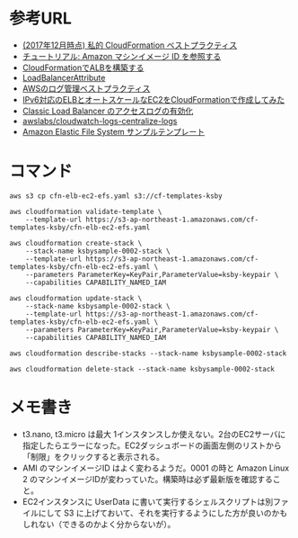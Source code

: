 # 参考URL

* [(2017年12月時点) 私的 CloudFormation ベストプラクティス](https://qiita.com/yasuhiroki/items/8463eed1c78123313a6f)
* [チュートリアル: Amazon マシンイメージ ID を参照する](https://docs.aws.amazon.com/ja_jp/AWSCloudFormation/latest/UserGuide/walkthrough-custom-resources-lambda-lookup-amiids.html)
* [CloudFormationでALBを構築する](https://dev.classmethod.jp/cloud/aws/cloudformation-alb/)
* [LoadBalancerAttribute](https://docs.aws.amazon.com/ja_jp/elasticloadbalancing/latest/APIReference/API_LoadBalancerAttribute.html)
* [AWSのログ管理ベストプラクティス](https://www.slideshare.net/akuwano/aws-77583244)
* [IPv6対応のELBとオートスケールなEC2をCloudFormationで作成してみた](https://dev.classmethod.jp/cloud/aws/ipv6-cfn-alb-autoscale-ec2/)
* [Classic Load Balancer のアクセスログの有効化](https://docs.aws.amazon.com/ja_jp/elasticloadbalancing/latest/classic/enable-access-logs.html)
* [awslabs/cloudwatch-logs-centralize-logs](https://github.com/awslabs/cloudwatch-logs-centralize-logs)
* [Amazon Elastic File System サンプルテンプレート](https://docs.aws.amazon.com/ja_jp/AWSCloudFormation/latest/UserGuide/quickref-efs.html)

# コマンド

```
aws s3 cp cfn-elb-ec2-efs.yaml s3://cf-templates-ksby

aws cloudformation validate-template \
    --template-url https://s3-ap-northeast-1.amazonaws.com/cf-templates-ksby/cfn-elb-ec2-efs.yaml

aws cloudformation create-stack \
    --stack-name ksbysample-0002-stack \
    --template-url https://s3-ap-northeast-1.amazonaws.com/cf-templates-ksby/cfn-elb-ec2-efs.yaml \
    --parameters ParameterKey=KeyPair,ParameterValue=ksby-keypair \
    --capabilities CAPABILITY_NAMED_IAM

aws cloudformation update-stack \
    --stack-name ksbysample-0002-stack \
    --template-url https://s3-ap-northeast-1.amazonaws.com/cf-templates-ksby/cfn-elb-ec2-efs.yaml \
    --parameters ParameterKey=KeyPair,ParameterValue=ksby-keypair \
    --capabilities CAPABILITY_NAMED_IAM

aws cloudformation describe-stacks --stack-name ksbysample-0002-stack

aws cloudformation delete-stack --stack-name ksbysample-0002-stack

```

# メモ書き

* t3.nano, t3.micro は最大 1インスタンスしか使えない。2台のEC2サーバに指定したらエラーになった。EC2ダッシュボードの画面左側のリストから「制限」をクリックすると表示される。
* AMI のマシンイメージID はよく変わるようだ。0001 の時と Amazon Linux 2 のマシンイメージIDが変わっていた。構築時は必ず最新版を確認すること。
* EC2インスタンスに UserData に書いて実行するシェルスクリプトは別ファイルにして S3 に上げておいて、それを実行するようにした方が良いのかもしれない（できるのかよく分からないが）。
